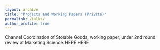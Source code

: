 ```yaml
---
layout: archive
title: "Projects and Working Papers (Private)"
permalink: /talks/
author_profile: true
---
```

Channel Coordination of Storable Goods, working paper, under 2nd round review at Marketing Science.
HERE
HERE
